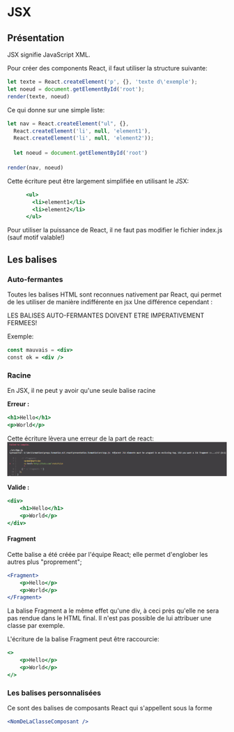 # JSX

## Présentation

JSX signifie JavaScript XML.

Pour créer des components React, il faut utiliser la structure suivante:

```js
let texte = React.createElement('p', {}, 'texte d\'exemple');
let noeud = document.getElementById('root');
render(texte, noeud)
```

Ce qui donne sur une simple liste:
```js
let nav = React.createElement("ul", {}, 
  React.createElement('li', null, 'element1'),
  React.createElement('li', null, 'element2'));

  let noeud = document.getElementById('root')

render(nav, noeud)
```

Cette écriture peut être largement simplifiée en utilisant le JSX:
```jsx
      <ul>
        <li>element1</li>
        <li>element2</li>
      </ul>
```

Pour utiliser la puissance de React, il ne faut pas modifier le fichier index.js (sauf motif valable!)


## Les balises

### Auto-fermantes

Toutes les balises HTML sont reconnues nativement par React, qui permet de les utiliser de manière indifférente en jsx
Une différence cependant :

LES BALISES AUTO-FERMANTES DOIVENT ETRE IMPERATIVEMENT FERMEES!

Exemple:
```jsx
const mauvais = <div>
const ok = <div />
```

### Racine

En JSX, il ne peut y avoir qu'une seule balise racine

**Erreur :**
```jsx
<h1>Hello</h1>
<p>World</p>
```

Cette écriture lèvera une erreur de la part de react:
![erreur double balise racine](assets/erreurSansFragment.png)

**Valide :**
```jsx
<div>
    <h1>Hello</h1>
    <p>World</p>
</div>
```

#### Fragment

Cette balise a été créée par l'équipe React; elle permet d'englober les autres plus "proprement";
```jsx
<Fragment>
    <p>Hello</p>
    <p>World</p>
</Fragment>
```
La balise Fragment a le même effet qu'une div, à ceci près qu'elle ne sera pas rendue dans le HTML final.
Il n'est pas possible de lui attribuer une classe par exemple.

L'écriture de la balise Fragment peut être raccourcie:
```jsx
<>
    <p>Hello</p>
    <p>World</p>
</>
```

### Les balises personnalisées

Ce sont des balises de composants React qui s'appellent sous la forme
```jsx
<NomDeLaClasseComposant />
```